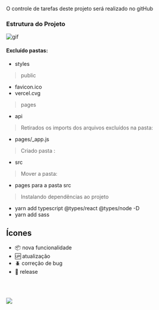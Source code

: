 O controle de tarefas deste projeto será realizado no gitHub
### Estrutura do Projeto<br />
<img src="https://media.giphy.com/media/xT8qBsOjMOcdeGJIU8/giphy.gif" alt= "gif"><br />
#### Excluído pastas: <br />
- styles 
>public
- favicon.ico
- vercel.cvg
>pages
- api

>Retirados os imports dos arquivos excluídos na pasta:
- pages/_app.js

>Criado pasta :
- src

>Mover a pasta: 
- pages para a pasta src

>Instalando dependências ao projeto <br />
- yarn add typescript @types/react @types/node -D
- yarn add sass



## Ícones

- :package: nova funcionalidade
- :up: atualização
- :beetle: correção de bug
- :checkered_flag: release 
<br />
<br />

[<img src="https://img.shields.io/badge/linkedin-%230077B5.svg?&style=for-the-badge&logo=linkedin&logoColor=white" />](https://www.linkedin.com/in/nayane-menezes-dev-eng/)